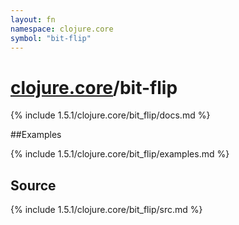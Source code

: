 ```yaml
---
layout: fn
namespace: clojure.core
symbol: "bit-flip"
---
```


# [clojure.core](../)/bit-flip

{% include 1.5.1/clojure.core/bit_flip/docs.md %}

##Examples

{% include 1.5.1/clojure.core/bit_flip/examples.md %}
## Source
{% include 1.5.1/clojure.core/bit_flip/src.md %}

